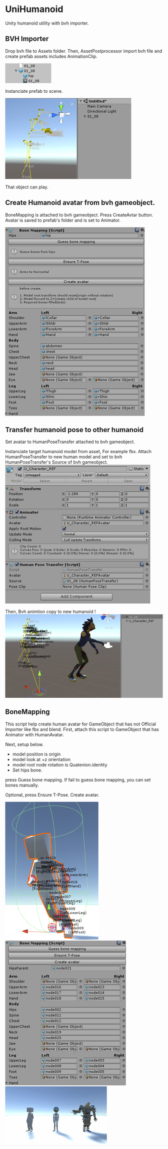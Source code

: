 # UniHumanoid

Unity humanoid utility with bvh importer.

## BVH Importer

Drop bvh file to Assets folder.
Then, AssetPostprocessor import bvh file and create prefab assets includes AnimationClip.

![bvh prefab](doc/bvh_prefab.png)

Instanciate prefab to scene.

![bvh gameobject](doc/bvh_gameobject.png)

That object can play. 

## Create Humanoid avatar from bvh gameobject.

BoneMapping is attached to bvh gameobject.
Press CreateAvtar button.
Avatar is saved to prefab's folder and is set to Animator.

![bvh bone mapping](doc/bvh_bonemapping.png)

## Transfer humanoid pose to other humanoid

Set avatar to HumanPoseTransfer attached to bvh gameobject.

Instanciate target humanoid model from asset, For example fbx.
Attach HumanPoseTransfer to new human model and set to bvh HumanPoseTransfer's Source of bvh gameobject. 
![humanpose transfer target](doc/humanpose_transfer_inspector.png)

Then, Bvh animtion copy to new humanoid ! 
![humanpose transfer](doc/humanpose_transfer.png)

## BoneMapping

This script help create human avatar for GameObject that has not Official Importer like fbx and blend.
First, attach this script to GameObject that has Animator with HumanAvatar.

Next, setup below.

* model position is origin
* model look at +z orientation
* model root node rotation is Quatenion.identity
* Set hips bone.

press Guess bone mapping.
If fail to guess bone mapping, you can set bones manually.

Optional, press Ensure T-Pose.
Create avatar.

![gizmo](doc/BoneMappingGizmo.png)
![inspector](doc/BoneMappingInspector.png)
![humanoid](doc/humanoid.gif)
